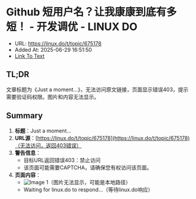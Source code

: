 # Github 短用户名？让我康康到底有多短！ - 开发调优 - LINUX DO
- URL: https://linux.do/t/topic/675178
- Added At: 2025-06-29 16:51:50
- [Link To Text](2025-06-29-github-短用户名？让我康康到底有多短！---开发调优---linux-do_raw.md)

## TL;DR
文章标题为《Just a moment...》，无法访问原文链接，页面显示错误403，提示需要验证码权限。图片和内容无法显示。

## Summary
1. **标题**：Just a moment...
2. **URL源**：[https://linux.do/t/topic/675178](https://linux.do/t/topic/675178)（无法访问，返回403错误）
3. **警告信息**：
   - 目标URL返回错误403：禁止访问
   - 该页面可能需要CAPTCHA，请确保您有权访问该页面。
4. **页面内容**：
   - ![Image 1](blob:http://localhost/c0e5b9b53a51453d3a80371c867e3d18)（图片无法显示，可能是本地路径）
   - Waiting for linux.do to respond...（等待linux.do响应）
